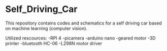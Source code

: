 # Self_Driving_Car
This repository contains codes and schematics for a self driving car based on machine learning (computer vision).

Utilized rescources:
-RPI 4
-picamera
-arduino nano
-geared motor
-3D printer
-bluetooth HC-06
-L298N motor driver
